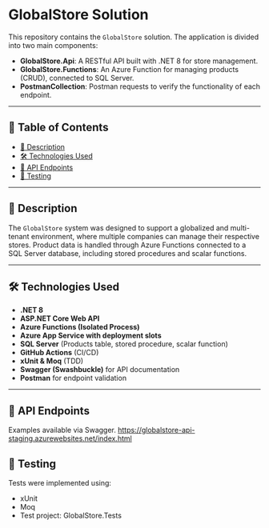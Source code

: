# GlobalStore Solution

This repository contains the `GlobalStore` solution. The application is divided into two main components:

- **GlobalStore.Api**: A RESTful API built with .NET 8 for store management.
- **GlobalStore.Functions**: An Azure Function for managing products (CRUD), connected to SQL Server.
- **PostmanCollection**: Postman requests to verify the functionality of each endpoint.
  
---

## 🧭 Table of Contents

- [📖 Description](#description)
- [🛠️ Technologies Used](#technologies-used)
- [📮 API Endpoints](#api-endpoints)
- [🧪 Testing](#testing)

---

## 📖 Description

The `GlobalStore` system was designed to support a globalized and multi-tenant environment, where multiple companies can manage their respective stores. Product data is handled through Azure Functions connected to a SQL Server database, including stored procedures and scalar functions.

---

## 🛠️ Technologies Used

- **.NET 8**
- **ASP.NET Core Web API**
- **Azure Functions (Isolated Process)**
- **Azure App Service with deployment slots**
- **SQL Server** (Products table, stored procedure, scalar function)
- **GitHub Actions** (CI/CD)
- **xUnit & Moq** (TDD)
- **Swagger (Swashbuckle)** for API documentation
- **Postman** for endpoint validation

---

## 📮 API Endpoints
Examples available via Swagger.
https://globalstore-api-staging.azurewebsites.net/index.html

## 🧪 Testing
Tests were implemented using:

- xUnit
- Moq
- Test project: GlobalStore.Tests

  
